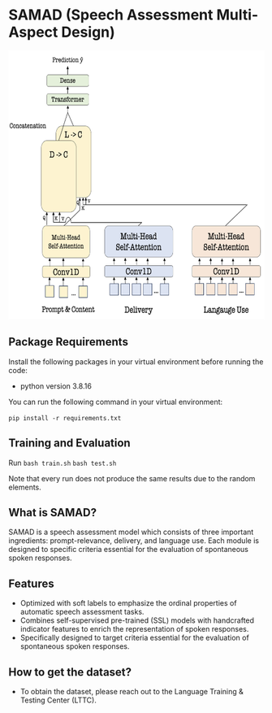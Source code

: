 # SAMAD (Speech Assessment Multi-Aspect Design)
<img src="/icon/SAMAD.png" alt="" width="678" height="529">

## Package Requirements

Install the following packages in your virtual environment before running the code:

- python version 3.8.16

You can run the following command in your virtual environment:

```pip install -r requirements.txt```
	

## Training and Evaluation

Run
```bash train.sh```
```bash test.sh```

Note that every run does not produce the same results due to the random elements.


## What is SAMAD?
SAMAD is a speech assessment model which consists of three important ingredients: prompt-relevance, delivery, and language use. Each module is designed to specific criteria essential for the evaluation of spontaneous spoken responses.

## Features
* Optimized with soft labels to emphasize the ordinal properties of automatic speech assessment tasks.
* Combines self-supervised pre-trained (SSL) models with handcrafted indicator features to enrich the representation of spoken responses.
* Specifically designed to target criteria essential for the evaluation of spontaneous spoken responses.

## How to get the dataset?
* To obtain the dataset, please reach out to the Language Training & Testing Center (LTTC).
